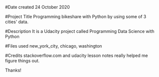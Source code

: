 #Date created
24 October 2020 

#Project Title
Programming bikeshare with Python by using some of 3 cities' data.

#Description
It is a Udacity project called Programming Data Science with Python

#Files used
new_york_city, chicago, washington

#Credits
stackoverflow.com and udacity lesson notes really helped me figure things out.

Thanks!
